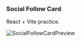 ### Social Follow Card

React + Vite practice.

![SocialFollowCardPreview](https://github.com/Bluelodge/social-follow-card/assets/79164403/14ac0f3c-2a04-4f66-ac8f-320b18a74833)
